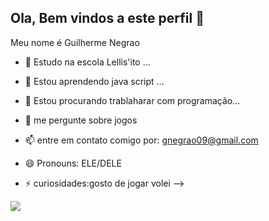 ## Ola, Bem vindos a este perfil 👋
Meu nome é Guilherme Negrao


- 🔭 Estudo na escola Lellis'ito ...
- 🌱 Estou aprendendo java script ...
- 👯 Estou procurando trablaharar com programação...
  

- 💬 me pergunte sobre jogos
- 📫 entre em contato comigo por: gnegrao09@gmail.com
- 😄 Pronouns: ELE/DELE
- ⚡ curiosidades:gosto de jogar volei
-->









![](https://media1.tenor.com/m/mCiM7CmGGI4AAAAC/naruto.gif)
